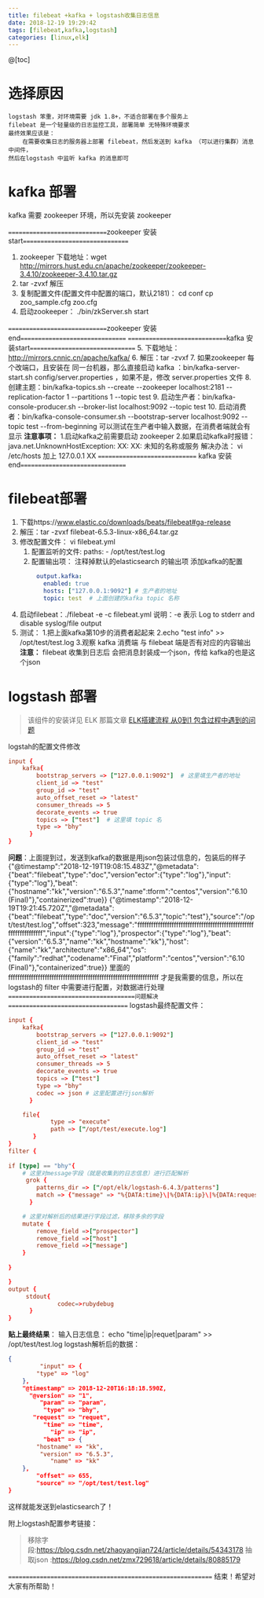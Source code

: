 ```yaml
---
title: filebeat +kafka + logstash收集日志信息
date: 2018-12-19 19:29:42
tags: [filebeat,kafka,logstash]
categories: [linux,elk]
---
```

@[toc]
# 选择原因
```
logstash 笨重，对环境需要 jdk 1.8+，不适合部署在多个服务上
filebeat 是一个轻量级的日志监控工具，部署简单 无特殊环境要求
最终效果应该是：
	在需要收集日志的服务器上部署 filebeat，然后发送到 kafka （可以进行集群）消息中间件，
然后在logstash 中监听 kafka 的消息即可
```
# kafka 部署
kafka 需要 zookeeper 环境，所以先安装 zookeeper

`============================`zookeeper 安装 start`==============================`
1. zookeeper 下载地址：wget http://mirrors.hust.edu.cn/apache/zookeeper/zookeeper-3.4.10/zookeeper-3.4.10.tar.gz
2. tar -zvxf  解压
3. 复制配置文件(配置文件中配置的端口，默认2181)：
	cd conf
	cp zoo_sample.cfg zoo.cfg
4. 启动zookeeper： ./bin/zkServer.sh start

`============================`zookeeper 安装 end`==============================`
 `============================`kafka 安装start`==============================`
5. 下载地址：http://mirrors.cnnic.cn/apache/kafka/
6. 解压：tar -zvxf 
7.  如果zookeeper 每个改端口，且安装在 同一台机器，那么直接启动 kafka
：bin/kafka-server-start.sh config/server.properties ，如果不是，修改 server.properties 文件
8. 创建主题：bin/kafka-topics.sh --create --zookeeper localhost:2181 --replication-factor 1 --partitions 1 --topic test
9. 启动生产者：bin/kafka-console-producer.sh --broker-list localhost:9092 --topic test
10. 启动消费者：bin/kafka-console-consumer.sh --bootstrap-server localhost:9092 --topic test --from-beginning
可以测试在生产者中输入数据，在消费者端就会有显示
**注意事项：**
		1.启动kafka之前需要启动 zookeeper
		2.如果启动kafka时报错：java.net.UnknownHostException: XX: XX: 未知的名称或服务
		解决办法：
			vi /etc/hosts
			加上
			127.0.0.1	XX
 `============================` kafka 安装 end`==============================`

# filebeat部署
1. 下载https://www.elastic.co/downloads/beats/filebeat#ga-release
2. 解压：tar -zvxf filebeat-6.5.3-linux-x86_64.tar.gz
3. 修改配置文件：
	vi filebeat.yml
	1. 配置监听的文件:
		paths:
			    - /opt/test/test.log
	2. 配置输出项：
		注释掉默认的elasticsearch 的输出项
		添加kafka的配置
```yml
		output.kafka:
		  enabled: true
		  hosts: ["127.0.0.1:9092"] # 生产者的地址
		  topic: test  # 上面创建的kafka topic 名称
```
4. 启动filebeat：./filebeat -e -c filebeat.yml    说明：-e 表示 Log to stderr and disable syslog/file output
5. 测试：
	1.把上面kafka第10步的消费者起起来
	2.echo "test info" >> /opt/test/test.log
	3.观察 kafka 消费端 与 filebeat 端是否有对应的内容输出
	**注意：** filebeat 收集到日志后 会把消息封装成一个json，传给 kafka的也是这个json
	
# logstash 部署
> 该组件的安装详见 ELK 那篇文章 [ELK搭建流程 从0到1 包含过程中遇到的问题](https://blog.csdn.net/zaige66/article/details/84104975)

logstah的配置文件修改
```conf
input {
    kafka{
        bootstrap_servers => ["127.0.0.1:9092"]  # 这里填生产者的地址
        client_id => "test"
        group_id => "test"
        auto_offset_reset => "latest" 
        consumer_threads => 5
        decorate_events => true 
        topics => ["test"]  # 这里填 topic 名
        type => "bhy" 
      }
}
```
**问题**：上面提到过，发送到kafka的数据是用json包装过信息的，包装后的样子
{"@timestamp":"2018-12-19T19:08:15.483Z","@metadata":{"beat":"filebeat","type":"doc","version"ector":{"type":"log"},"input":{"type":"log"},"beat":{"hostname":"kk","version":"6.5.3","name":tform":"centos","version":"6.10 (Final)"},"containerized":true}}
{"@timestamp":"2018-12-19T19:21:45.720Z","@metadata":{"beat":"filebeat","type":"doc","version":"6.5.3","topic":"test"},"source":"/opt/test/test.log","offset":323,"message":"ffffffffffffffffffffffffffffffffffffffffffffffffffffffffffffffffff","input":{"type":"log"},"prospector":{"type":"log"},"beat":{"version":"6.5.3","name":"kk","hostname":"kk"},"host":{"name":"kk","architecture":"x86_64","os":{"family":"redhat","codename":"Final","platform":"centos","version":"6.10 (Final)"},"containerized":true}}
里面的 ffffffffffffffffffffffffffffffffffffffffffffffffffffffffffffffffff 才是我需要的信息，所以在logstash的 filter 中需要进行配置，对数据进行处理
`====================================问题解决==================================`
logstash最终配置文件：
```conf
input {
    kafka{
        bootstrap_servers => ["127.0.0.1:9092"]
        client_id => "test"
        group_id => "test"
        auto_offset_reset => "latest" 
        consumer_threads => 5
        decorate_events => true 
        topics => ["test"] 
        type => "bhy" 
        codec => json # 这里配置进行json解析
      }

    file{
       		type => "execute"
       		path => ["/opt/test/execute.log"]
       }
}
filter {
	
if [type] == "bhy"{
	# 这里对message字段（就是收集到的日志信息）进行匹配解析
	 grok {
	    patterns_dir => ["/opt/elk/logstash-6.4.3/patterns"]
	    match => {"message" => "%{DATA:time}\|%{DATA:ip}\|%{DATA:request}\|%{JSON_PARAM:param}"}
	  }

	# 这里对解析后的结果进行字段过滤，移除多余的字段
	mutate {
		remove_field =>["prospector"]
		remove_field =>["host"]
		remove_field =>["message"]
	}
  	
}

}
output {    
     stdout{
              codec=>rubydebug
      }
}
```
**贴上最终结果**：
输入日志信息：
	echo "time|ip|requet|param" >> /opt/test/test.log
logstash解析后的数据：
```json
{
         "input" => {
        "type" => "log"
    },
    "@timestamp" => 2018-12-20T16:18:18.590Z,
      "@version" => "1",
         "param" => "param",
          "type" => "bhy",
       "request" => "requet",
          "time" => "time",
            "ip" => "ip",
          "beat" => {
        "hostname" => "kk",
         "version" => "6.5.3",
            "name" => "kk"
    },
        "offset" => 655,
        "source" => "/opt/test/test.log"
}
```
这样就能发送到elasticsearch了！

附上logstash配置参考链接：
> 移除字段:https://blog.csdn.net/zhaoyangjian724/article/details/54343178
> 抽取json :https://blog.csdn.net/zmx729618/article/details/80885179

`==========================================================`
结束！希望对大家有所帮助！

